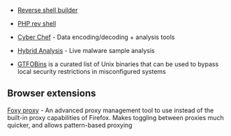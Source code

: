 * [Reverse shell builder](https://www.revshells.com/)

* [PHP rev shell](https://raw.githubusercontent.com/pentestmonkey/php-reverse-shell/master/php-reverse-shell.php)

* [Cyber Chef](https://gchq.github.io/CyberChef/) - Data encoding/decoding + analysis tools

* [Hybrid Analysis](https://www.hybrid-analysis.com/) - Live malware sample analysis

* [GTFOBins](https://gtfobins.github.io/) is a curated list of Unix binaries that can be used to bypass local security restrictions in misconfigured systems


## Browser extensions

[Foxy proxy](https://addons.mozilla.org/en-GB/firefox/addon/foxyproxy-standard/) - An advanced proxy management tool to use instead of the built-in proxy capabilities of Firefox. Makes toggling between proxies much quicker, and allows pattern-based proxying